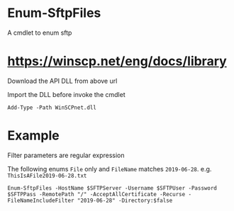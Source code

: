 # Enum-SftpFiles
A cmdlet to enum sftp

# https://winscp.net/eng/docs/library
Download the API DLL from above url

Import the DLL before invoke the cmdlet

`Add-Type -Path WinSCPnet.dll`

# Example
Filter parameters are regular expression

The following enums `File` only and `FileName` matches `2019-06-28`. e.g. `ThisIsAFile2019-06-28.txt`

`Enum-SftpFiles -HostName $SFTPServer -Username $SFTPUser -Password $SFTPPass -RemotePath "/" -AcceptAllCertificate -Recurse -FileNameIncludeFilter "2019-06-28" -Directory:$false`

